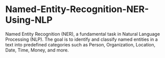 # Named-Entity-Recognition-NER-Using-NLP
Named Entity Recognition (NER), a fundamental task in Natural Language Processing (NLP). The goal is to identify and classify named entities in a text into predefined categories such as Person, Organization, Location, Date, Time, Money, and more.
